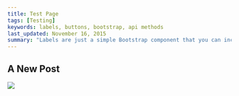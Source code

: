 ```yaml
---
title: Test Page
tags: [Testing]
keywords: labels, buttons, bootstrap, api methods
last_updated: November 16, 2015
summary: "Labels are just a simple Bootstrap component that you can include in your pages as needed. They represent one of many Bootstrap options you can include in your theme."
---
```

## A New Post

![]({{site.baseurl}}/images/Screen%20Shot%202015-11-09%20at%2010.16.32%20AM.png)
